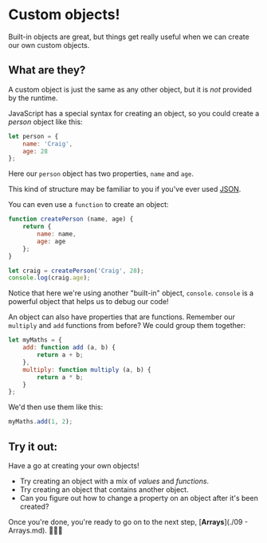 # Custom objects!

Built-in objects are great, but things get really useful when we can create our own custom objects.

## What are they?

A custom object is just the same as any other object, but it is *not* provided by the runtime.

JavaScript has a special syntax for creating an object, so you could create a *person* object like this:

```javascript
let person = {
    name: 'Craig',
    age: 28
};
```

Here our `person` object has two properties, `name` and `age`.

This kind of structure may be familiar to you if you've ever used [JSON](https://www.json.org/).

You can even use a `function` to create an object:

```javascript
function createPerson (name, age) {
    return {
        name: name,
        age: age
    };
}

let craig = createPerson('Craig', 28);
console.log(craig.age);
```

Notice that here we're using another "built-in" object, `console`. `console` is a powerful object that helps us to debug our code!

An object can also have properties that are functions. Remember our `multiply` and `add` functions from before? We could group them together:

``` javascript
let myMaths = {
    add: function add (a, b) {
        return a + b;
    },
    multiply: function multiply (a, b) {
        return a * b;
    }
};
```

We'd then use them like this:

```javascript
myMaths.add(1, 2);
```

## Try it out:

Have a go at creating your own objects!

* Try creating an object with a mix of *values* and *functions*.
* Try creating an object that contains another object.
* Can you figure out how to change a property on an object after it's been created?

Once you're done, you're ready to go on to the next step, [**Arrays**](./09 - Arrays.md). 👏👏👏
